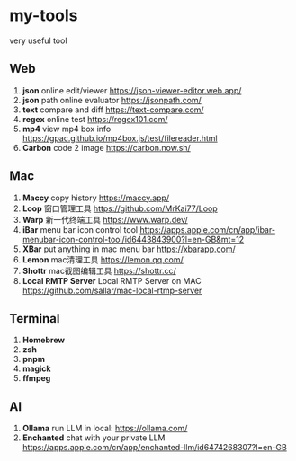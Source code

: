 # my-tools
very useful tool

## Web

1. **json** online edit/viewer https://json-viewer-editor.web.app/
2. **json** path online evaluator https://jsonpath.com/
3. **text** compare and diff https://text-compare.com/
4. **regex** online test https://regex101.com/
5. **mp4** view mp4 box info https://gpac.github.io/mp4box.js/test/filereader.html
6. **Carbon** code 2 image https://carbon.now.sh/

## Mac

1. **Maccy** copy history https://maccy.app/
2. **Loop** 窗口管理工具 https://github.com/MrKai77/Loop
3. **Warp** 新一代终端工具 https://www.warp.dev/
4. **iBar** menu bar icon control tool https://apps.apple.com/cn/app/ibar-menubar-icon-control-tool/id6443843900?l=en-GB&mt=12
5. **XBar** put anything in mac menu bar https://xbarapp.com/
6. **Lemon** mac清理工具  https://lemon.qq.com/
7. **Shottr** mac截图编辑工具 https://shottr.cc/
8. **Local RMTP Server** Local RMTP Server on MAC https://github.com/sallar/mac-local-rtmp-server

## Terminal

1. **Homebrew**
2. **zsh**
3. **pnpm**
4. **magick**
5. **ffmpeg**

## AI

1. **Ollama** run LLM in local: https://ollama.com/
2. **Enchanted** chat with your private LLM https://apps.apple.com/cn/app/enchanted-llm/id6474268307?l=en-GB
